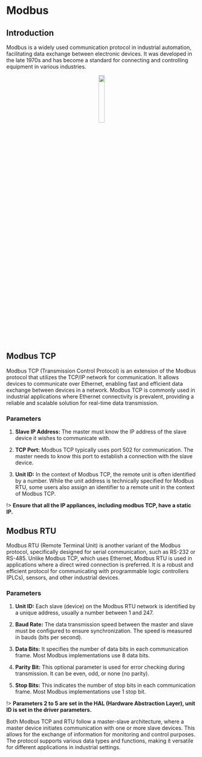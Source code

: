 # Modbus

## Introduction

Modbus is a widely used communication protocol in industrial automation, facilitating data exchange between electronic devices. It was developed in the late 1970s and has become a standard for connecting and controlling equipment in various industries.

<div align=center>
<img width="18%" src="./img/technical/modbus.jpg"/>
</div>

## Modbus TCP

Modbus TCP (Transmission Control Protocol) is an extension of the Modbus protocol that utilizes the TCP/IP network for communication. It allows devices to communicate over Ethernet, enabling fast and efficient data exchange between devices in a network. Modbus TCP is commonly used in industrial applications where Ethernet connectivity is prevalent, providing a reliable and scalable solution for real-time data transmission.

### Parameters

1. **Slave IP Address:** The master must know the IP address of the slave device it wishes to communicate with.

2. **TCP Port:** Modbus TCP typically uses port 502 for communication. The master needs to know this port to establish a connection with the slave device.

3. **Unit ID:** In the context of Modbus TCP, the remote unit is often identified by a number. While the unit address is technically specified for Modbus RTU, some users also assign an identifier to a remote unit in the context of Modbus TCP.

!> **Ensure that all the IP appliances, including modbus TCP, have a static IP.**

## Modbus RTU

Modbus RTU (Remote Terminal Unit) is another variant of the Modbus protocol, specifically designed for serial communication, such as RS-232 or RS-485. Unlike Modbus TCP, which uses Ethernet, Modbus RTU is used in applications where a direct wired connection is preferred. It is a robust and efficient protocol for communicating with programmable logic controllers (PLCs), sensors, and other industrial devices.

### Parameters

1. **Unit ID:** Each slave (device) on the Modbus RTU network is identified by a unique address, usually a number between 1 and 247.

2. **Baud Rate:** The data transmission speed between the master and slave must be configured to ensure synchronization. The speed is measured in bauds (bits per second).

3. **Data Bits:** It specifies the number of data bits in each communication frame. Most Modbus implementations use 8 data bits.

4. **Parity Bit:** This optional parameter is used for error checking during transmission. It can be even, odd, or none (no parity).

5. **Stop Bits:** This indicates the number of stop bits in each communication frame. Most Modbus implementations use 1 stop bit.

!> **Parameters 2 to 5 are set in the HAL (Hardware Abstraction Layer), unit ID is set in the driver parameters.**


Both Modbus TCP and RTU follow a master-slave architecture, where a master device initiates communication with one or more slave devices. This allows for the exchange of information for monitoring and control purposes. The protocol supports various data types and functions, making it versatile for different applications in industrial settings.
